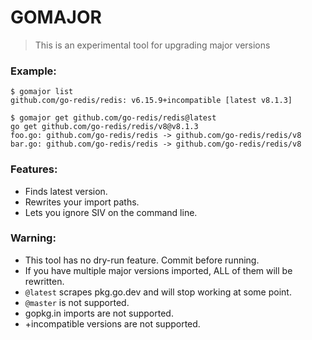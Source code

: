 # GOMAJOR

> This is an experimental tool for upgrading major versions

### Example:

```
$ gomajor list
github.com/go-redis/redis: v6.15.9+incompatible [latest v8.1.3]
```

```
$ gomajor get github.com/go-redis/redis@latest
go get github.com/go-redis/redis/v8@v8.1.3
foo.go: github.com/go-redis/redis -> github.com/go-redis/redis/v8
bar.go: github.com/go-redis/redis -> github.com/go-redis/redis/v8
```

### Features:

* Finds latest version.
* Rewrites your import paths.
* Lets you ignore SIV on the command line.

### Warning:

* This tool has no dry-run feature. Commit before running.
* If you have multiple major versions imported, ALL of them will be rewritten.
* `@latest` scrapes pkg.go.dev and will stop working at some point.
* `@master` is not supported.
* gopkg.in imports are not supported.
* +incompatible versions are not supported.

